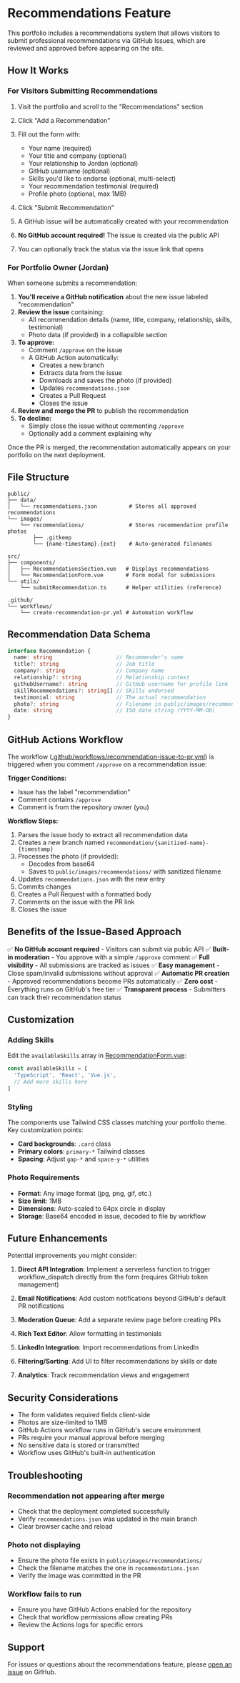 # Recommendations Feature

This portfolio includes a recommendations system that allows visitors to submit professional recommendations via GitHub Issues, which are reviewed and approved before appearing on the site.

## How It Works

### For Visitors Submitting Recommendations

1. Visit the portfolio and scroll to the "Recommendations" section
2. Click "Add a Recommendation"
3. Fill out the form with:
   - Your name (required)
   - Your title and company (optional)
   - Your relationship to Jordan (optional)
   - GitHub username (optional)
   - Skills you'd like to endorse (optional, multi-select)
   - Your recommendation testimonial (required)
   - Profile photo (optional, max 1MB)

4. Click "Submit Recommendation"
5. A GitHub issue will be automatically created with your recommendation
6. **No GitHub account required!** The issue is created via the public API
7. You can optionally track the status via the issue link that opens

### For Portfolio Owner (Jordan)

When someone submits a recommendation:

1. **You'll receive a GitHub notification** about the new issue labeled "recommendation"
2. **Review the issue** containing:
   - All recommendation details (name, title, company, relationship, skills, testimonial)
   - Photo data (if provided) in a collapsible section
3. **To approve:**
   - Comment `/approve` on the issue
   - A GitHub Action automatically:
     - Creates a new branch
     - Extracts data from the issue
     - Downloads and saves the photo (if provided)
     - Updates `recommendations.json`
     - Creates a Pull Request
     - Closes the issue
4. **Review and merge the PR** to publish the recommendation
5. **To decline:**
   - Simply close the issue without commenting `/approve`
   - Optionally add a comment explaining why

Once the PR is merged, the recommendation automatically appears on your portfolio on the next deployment.

## File Structure

```
public/
├── data/
│   └── recommendations.json          # Stores all approved recommendations
└── images/
    └── recommendations/              # Stores recommendation profile photos
        ├── .gitkeep
        └── {name-timestamp}.{ext}    # Auto-generated filenames

src/
├── components/
│   ├── RecommendationsSection.vue   # Displays recommendations
│   └── RecommendationForm.vue       # Form modal for submissions
└── utils/
    └── submitRecommendation.ts      # Helper utilities (reference)

.github/
└── workflows/
    └── create-recommendation-pr.yml # Automation workflow
```

## Recommendation Data Schema

```typescript
interface Recommendation {
  name: string                    // Recommender's name
  title?: string                  // Job title
  company?: string                // Company name
  relationship?: string           // Relationship context
  githubUsername?: string         // GitHub username for profile link
  skillRecommendations?: string[] // Skills endorsed
  testimonial: string             // The actual recommendation
  photo?: string                  // Filename in public/images/recommendations/
  date: string                    // ISO date string (YYYY-MM-DD)
}
```

## GitHub Actions Workflow

The workflow ([.github/workflows/recommendation-issue-to-pr.yml](.github/workflows/recommendation-issue-to-pr.yml)) is triggered when you comment `/approve` on a recommendation issue:

**Trigger Conditions:**
- Issue has the label "recommendation"
- Comment contains `/approve`
- Comment is from the repository owner (you)

**Workflow Steps:**
1. Parses the issue body to extract all recommendation data
2. Creates a new branch named `recommendation/{sanitized-name}-{timestamp}`
3. Processes the photo (if provided):
   - Decodes from base64
   - Saves to `public/images/recommendations/` with sanitized filename
4. Updates `recommendations.json` with the new entry
5. Commits changes
6. Creates a Pull Request with a formatted body
7. Comments on the issue with the PR link
8. Closes the issue

## Benefits of the Issue-Based Approach

✅ **No GitHub account required** - Visitors can submit via public API
✅ **Built-in moderation** - You approve with a simple `/approve` comment
✅ **Full visibility** - All submissions are tracked as issues
✅ **Easy management** - Close spam/invalid submissions without approval
✅ **Automatic PR creation** - Approved recommendations become PRs automatically
✅ **Zero cost** - Everything runs on GitHub's free tier
✅ **Transparent process** - Submitters can track their recommendation status

## Customization

### Adding Skills

Edit the `availableSkills` array in [RecommendationForm.vue](src/components/RecommendationForm.vue):

```typescript
const availableSkills = [
  'TypeScript', 'React', 'Vue.js',
  // Add more skills here
]
```

### Styling

The components use Tailwind CSS classes matching your portfolio theme. Key customization points:

- **Card backgrounds**: `.card` class
- **Primary colors**: `primary-*` Tailwind classes
- **Spacing**: Adjust `gap-*` and `space-y-*` utilities

### Photo Requirements

- **Format**: Any image format (jpg, png, gif, etc.)
- **Size limit**: 1MB
- **Dimensions**: Auto-scaled to 64px circle in display
- **Storage**: Base64 encoded in issue, decoded to file by workflow

## Future Enhancements

Potential improvements you might consider:

1. **Direct API Integration**: Implement a serverless function to trigger workflow_dispatch directly from the form (requires GitHub token management)

2. **Email Notifications**: Add custom notifications beyond GitHub's default PR notifications

3. **Moderation Queue**: Add a separate review page before creating PRs

4. **Rich Text Editor**: Allow formatting in testimonials

5. **LinkedIn Integration**: Import recommendations from LinkedIn

6. **Filtering/Sorting**: Add UI to filter recommendations by skills or date

7. **Analytics**: Track recommendation views and engagement

## Security Considerations

- The form validates required fields client-side
- Photos are size-limited to 1MB
- GitHub Actions workflow runs in GitHub's secure environment
- PRs require your manual approval before merging
- No sensitive data is stored or transmitted
- Workflow uses GitHub's built-in authentication

## Troubleshooting

### Recommendation not appearing after merge

- Check that the deployment completed successfully
- Verify `recommendations.json` was updated in the main branch
- Clear browser cache and reload

### Photo not displaying

- Ensure the photo file exists in `public/images/recommendations/`
- Check the filename matches the one in `recommendations.json`
- Verify the image was committed in the PR

### Workflow fails to run

- Ensure you have GitHub Actions enabled for the repository
- Check that workflow permissions allow creating PRs
- Review the Actions logs for specific errors

## Support

For issues or questions about the recommendations feature, please [open an issue](https://github.com/jordpo/jordpo.github.io/issues) on GitHub.
